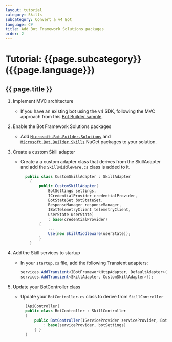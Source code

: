 ```yaml
---
layout: tutorial
category: Skills
subcategory: Convert a v4 Bot
language: C#
title: Add Bot Framework Solutions packages
order: 2
---
```


# Tutorial: {{page.subcategory}} ({{page.language}})

## {{ page.title }}


1. Implement MVC architecture
    - If you have an existing bot using the v4 SDK, following the MVC approach from this [Bot Builder sample](https://github.com/Microsoft/BotBuilder-Samples/tree/master/samples/csharp_dotnetcore/05.multi-turn-prompt).

1. Enable the Bot Framework Solutions packages
    - Add [`Microsoft.Bot.Builder.Solutions`](https://www.nuget.org/packages/Microsoft.Bot.Builder.Solutions/) and [`Microsoft.Bot.Builder.Skills`](https://www.nuget.org/packages/Microsoft.Bot.Builder.Skills/) NuGet packages to your solution.

1. Create a custom Skill adapter

    - Create a a custom adapter class that derives from the SkillAdapter and add the `SkillMiddleware.cs` class is added to it.

      ```csharp
        public class CustomSkillAdapter : SkillAdapter
          {
              public CustomSkillAdapter(
                  BotSettings settings,
                  ICredentialProvider credentialProvider,
                  BotStateSet botStateSet,
                  ResponseManager responseManager,
                  IBotTelemetryClient telemetryClient,
                  UserState userState)
                  : base(credentialProvider)
              {
                  ...
                  Use(new SkillMiddleware(userState));
              }
          }
      ```

1. Add the Skill services to startup
    - In your `startup.cs` file, add the following Transient adapters:

      ```csharp
      services.AddTransient<IBotFrameworkHttpAdapter, DefaultAdapter>();
      services.AddTransient<SkillAdapter, CustomSkillAdapter>();
      ```

1. Update your BotController class

    - Update your `BotController.cs` class to derive from `SkillController`

      ```csharp
        [ApiController]
        public class BotController : SkillController
        {
            public BotController(IServiceProvider serviceProvider, BotSettingsBase botSettings)
                : base(serviceProvider, botSettings)
            { }
        }
      ```